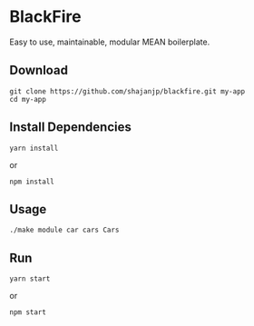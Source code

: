 # BlackFire
Easy to use, maintainable, modular MEAN boilerplate.

## Download
```
git clone https://github.com/shajanjp/blackfire.git my-app
cd my-app
```

## Install Dependencies
```
yarn install
```
or
```
npm install
```

## Usage
```
./make module car cars Cars
```

## Run
```
yarn start
```
or
```
npm start
```